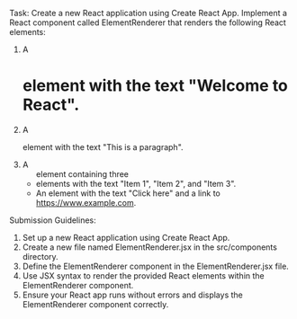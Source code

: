 Task: Create a new React application using Create React App. Implement a React component called ElementRenderer that renders the following React elements:

1. A <h1> element with the text "Welcome to React".
2. A <p> element with the text "This is a paragraph".
3. A <ul> element containing three <li> elements with the text "Item 1", "Item 2", and "Item 3".
4. An <a> element with the text "Click here" and a link to https://www.example.com.

Submission Guidelines:

1. Set up a new React application using Create React App.
2. Create a new file named ElementRenderer.jsx in the src/components directory.
3. Define the ElementRenderer component in the ElementRenderer.jsx file.
4. Use JSX syntax to render the provided React elements within the ElementRenderer component.
5. Ensure your React app runs without errors and displays the ElementRenderer component correctly.
